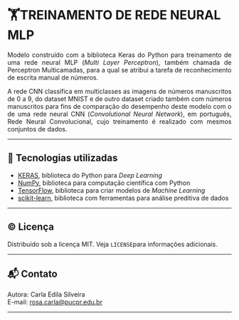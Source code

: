 # 🏋️TREINAMENTO DE REDE NEURAL MLP  

<p align="justify">Modelo construído com a biblioteca Keras do Python para treinamento de uma rede neural MLP (<i>Multi Layer Perceptron</i>), também chamada de Perceptron Multicamadas, para a qual se atribui a tarefa de reconhecimento de escrita manual de números.</p>
<p align="justify">A rede CNN classifica em multiclasses as imagens de números manuscritos de 0 a 9, do dataset MNIST e de outro dataset criado também com números manuscritos para fins de comparação do desempenho deste modelo com o de uma rede neural CNN (<i>Convolutional Neural Network</i>), em português, Rede Neural Convolucional, cujo treinamento é realizado com mesmos conjuntos de dados.</p>  

---    

## 🧰 Tecnologias utilizadas  
- [KERAS](https://keras.io/), biblioteca do Python para <i>Deep Learning</i> 
- [NumPy](https://numpy.org/pt/), biblioteca para computação científica com Python
- [TensorFlow](https://www.tensorflow.org/?hl=pt-br), biblioteca para criar modelos de <i>Machine Learning</i>
- [scikit-learn](https://scikit-learn.org/stable/), biblioteca com ferramentas para análise preditiva de dados 

---  

## ©️ Licença  
Distribuído sob a licença MIT. Veja `LICENSE`para informações adicionais.  

---  

## 📬 Contato  
Autora: Carla Edila Silveira  
E-mail:  rosa.carla@pucpr.edu.br  

---
